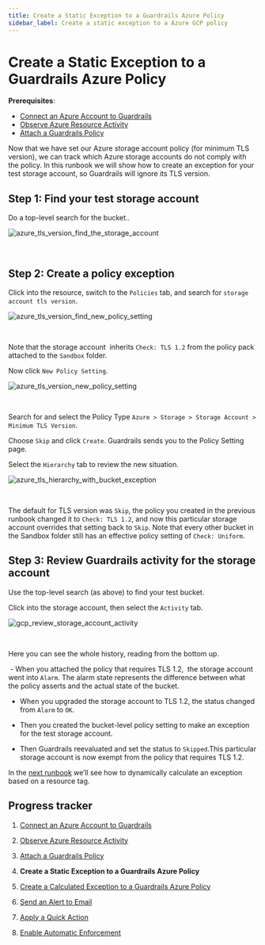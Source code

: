 ```yaml
---
title: Create a Static Exception to a Guardrails Azure Policy
sidebar_label: Create a static exception to a Azure GCP policy
---
```



# Create a Static Exception to a Guardrails Azure Policy

**Prerequisites**:

- [Connect an Azure Account to Guardrails](/guardrails/docs/runbooks/getting-started-azure/connect-a-subscription/)
- [Observe Azure Resource Activity](/guardrails/docs/runbooks/getting-started-azure/observe-azure-activity/)
- [Attach a Guardrails Policy](/guardrails/docs/runbooks/getting-started-azure/attach-a-policy/)


Now that we have set our Azure storage account policy (for minimum TLS version), we can track which Azure storage accounts do not comply with the policy. In this runbook we will show how to create an exception for your test storage account, so Guardrails will ignore its TLS version.

## Step 1: Find your test storage account

Do a top-level search for the bucket..
<p><img alt="azure_tls_version_find_the_storage_account" src="/images/docs/guardrails/getting-started/getting-started-azure/create-static-exception/azure-tls-version-find-the-storage-account.png"/></p><br/>

## Step 2: Create a policy exception

Click into the resource, switch to the `Policies` tab, and search for `storage account tls version`.
<p><img alt="azure_tls_version_find_new_policy_setting" src="/images/docs/guardrails/getting-started/getting-started-azure/create-static-exception/azure-tls-version-find-new-policy-setting.png"/></p><br/>

Note that the storage account  inherits `Check: TLS 1.2` from the policy pack attached to the `Sandbox` folder.


Now click `New Policy Setting`.
<p><img alt="azure_tls_version_new_policy_setting" src="/images/docs/guardrails/getting-started/getting-started-azure/create-static-exception/azure-tls-version-new-policy-setting.png"/></p><br/>

Search for and select the Policy Type `Azure > Storage > Storage Account > Minimum TLS Version`.


Choose `Skip` and click `Create`. Guardrails sends you to the Policy Setting page.

Select the `Hierarchy` tab to review the new situation.
<p><img alt="azure_tls_hierarchy_with_bucket_exception" src="/images/docs/guardrails/getting-started/getting-started-azure/create-static-exception/azure-tls-hierarchy-with-bucket-exception.png"/></p><br/>

The default for TLS version was `Skip`, the policy you created in the previous runbook changed it to `Check: TLS 1.2`, and now this particular storage account overrides that setting back to `Skip`. Note that every other bucket in the Sandbox folder still has an effective policy setting of `Check: Uniform`.


## Step 3: Review Guardrails activity for the storage account

Use the top-level search (as above) to find your test bucket.

Click into the storage account, then select the `Activity` tab.
<p><img alt="gcp_review_storage_account_activity" src="/images/docs/guardrails/getting-started/getting-started-azure/create-static-exception/gcp-review-storage-account-activity.png"/></p><br/>

Here you can see the whole history, reading from the bottom up.

 - When you attached the policy that requires TLS 1.2,  the storage account went into `Alarm`. The alarm state represents the difference between what the policy asserts and the actual state of the bucket.

- When you upgraded the storage account to TLS 1.2, the status changed from `Alarm` to `OK`.

- Then you created the bucket-level policy setting to make an exception for the test storage account.

- Then Guardrails reevaluated and set the status to `Skipped`.This particular storage account is now exempt from the policy that requires TLS 1.2.


In the [next runbook](/guardrails/docs/runbooks/getting-started-azure/create-calculated-exception) we’ll see how to dynamically calculate an exception based on a resource tag.


## Progress tracker

1. [Connect an Azure Account to Guardrails](/guardrails/docs/runbooks/getting-started-azure/connect-a-subscription/)

2. [Observe Azure Resource Activity](/guardrails/docs/runbooks/getting-started-azure/observe-azure-activity/)

3. [Attach a Guardrails Policy](/guardrails/docs/runbooks/getting-started-azure/attach-a-policy/)

4. **Create a Static Exception to a Guardrails Azure Policy**

5. [Create a Calculated Exception to a Guardrails Azure Policy](/guardrails/docs/runbooks/getting-started-azure/create-calculated-exception/)

6. [Send an Alert to Email](/guardrails/docs/runbooks/getting-started-azure/send-alert-to-email/)

7. [Apply a Quick Action](/guardrails/docs/runbooks/getting-started-azure/apply-quick-action/)

8. [Enable Automatic Enforcement](/guardrails/docs/runbooks/getting-started-azure/enable-enforcement/)
